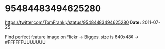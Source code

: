 # 95484483494625280
https://twitter.com/TomFrankly/status/95484483494625280
**Date:** 2011-07-25

Find perfect feature image on Flickr -> Biggest size is 640x480 -> #FFFFFFUUUUUUU
